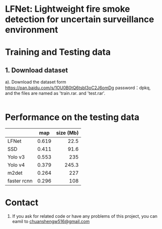 # LFNet: Lightweight fire smoke detection for uncertain surveillance environment


# Training and Testing data
## 1. Download dataset 
a). Download the dataset form https://pan.baidu.com/s/1OU0B0tQ6tsbI3oC2J6omDg password：dpkq, and the files are named as 'train.rar. and 'test.rar'.



```bash

```

# Performance on the testing data
|               |  map  | size (Mb) |
| ------------- |:-------------:| -------------:|
| LFNet   | 0.619  |      22.5 |
| SSD   | 0.411  |      91.6 |
| Yolo v3 | 0.553 | 235 |
| Yolo v4 | 0.379 | 245.3 |
| m2det | 0.264 | 227 |
| faster rcnn | 0.296 | 108 |


# 


# Contact
1. If you ask for related code or have any problems of this project, you can eamil to chuanshengw516@gmail.com

